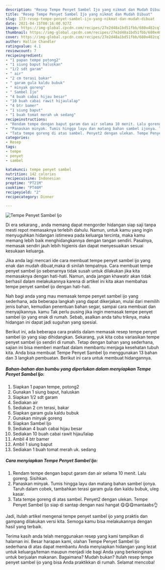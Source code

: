 ```yaml
---
description: "Resep Tempe Penyet Sambel Ijo yang nikmat dan Mudah Dibuat"
title: "Resep Tempe Penyet Sambel Ijo yang nikmat dan Mudah Dibuat"
slug: 173-resep-tempe-penyet-sambel-ijo-yang-nikmat-dan-mudah-dibuat
date: 2021-04-15T00:16:00.927Z
image: https://img-global.cpcdn.com/recipes/27e2d48a1bd51fbb/680x482cq70/tempe-penyet-sambel-ijo-foto-resep-utama.jpg
thumbnail: https://img-global.cpcdn.com/recipes/27e2d48a1bd51fbb/680x482cq70/tempe-penyet-sambel-ijo-foto-resep-utama.jpg
cover: https://img-global.cpcdn.com/recipes/27e2d48a1bd51fbb/680x482cq70/tempe-penyet-sambel-ijo-foto-resep-utama.jpg
author: Hallie Chandler
ratingvalue: 4.1
reviewcount: 7
recipeingredient:
- "1 papan tempe potong2"
- "1 siung baput haluskan"
- "1/2 sdt garam"
- " air"
- "2 cm terasi bakar"
- " garam gula kaldu bubuk"
- " minyak goreng"
- " Sambel Ijo"
- "4 buah cabai hijau besar"
- "10 buah cabai rawit hijaulalap"
- "4 btr bamer"
- "1 siung baput"
- "1 buah tomat merah uk sedang"
recipeinstructions:
- "Rendam tempe dengan baput garam dan air selama 10 menit. Lalu goreng. Sisihkan."
- "Panaskan minyak. Tumis hingga layu dan matang bahan sambel ijonya. Taruh dalam cobek, tambahkan terasi garam gula dan kaldu bubuk, uleg kasar."
- "Tata tempe goreng di atas sambel. Penyet2 dengan ulekan. Tempe Penyet Sambel Ijo siap di santap dengan nasi hangat 😋😋😋mantaabs👌"
categories:
- Resep
tags:
- tempe
- penyet
- sambel

katakunci: tempe penyet sambel 
nutrition: 142 calories
recipecuisine: Indonesian
preptime: "PT21M"
cooktime: "PT46M"
recipeyield: "2"
recipecategory: Dinner

---
```



![Tempe Penyet Sambel Ijo](https://img-global.cpcdn.com/recipes/27e2d48a1bd51fbb/680x482cq70/tempe-penyet-sambel-ijo-foto-resep-utama.jpg)

Di era  sekarang , anda memang dapat mengorder hidangan siap saji tanpa mesti repot memasaknya terlebih dahulu. Namun, untuk kamu yang ingin menyuguhkan hidangan istimewa pada keluarga tercinta, maka kamu memang lebih baik menghidangkannya dengan tangan sendiri. Pasalnya, memasak sendiri jauh lebih higienis dan dapat menyesuaikan sesuai kesukaan keluarga.

Jika anda lagi mencari ide cara membuat tempe penyet sambel ijo yang enak dan mudah dibuat,maka di sinilah tempatnya. Cara membuat tempe penyet sambel ijo  sebenarnya tidak susah untuk dilakukan jika kita memasaknya dengan hati-hati. Namun, anda jangan khawatir akan tidak berhasil dalam melakukannya 
karena di artikel ini kita akan membahas tempe penyet sambel ijo dengan hati-hati.  



Nah bagi anda yang mau memasak tempe penyet sambel ijo yang sederhana, ada beberapa langkah yang dapat dikerjakan, mulai dari memilih jenis bahan, kemudian penentuan bahan segar, sampai cara membuat dan menyajikannya. kamu Tak perlu pusing jika ingin memasak tempe penyet sambel ijo yang enak di rumah. Sebab, asalkan anda  tahu triknya, maka hidangan ini dapat jadi suguhan yang spesial.

Berikut ini, ada beberapa cara praktis  dalam memasak resep tempe penyet sambel ijo yang siap dihidangkan. Sekarang, yuk kita coba variasikan tempe penyet sambel ijo sendiri di rumah. Tetap dengan bahan yang sederhana, sajian ini bisa memberi manfaat dalam membantu menjaga kesehatan tubuh kita. Anda bisa membuat Tempe Penyet Sambel Ijo menggunakan 13 bahan dan 3 langkah pembuatan. Berikut ini cara untuk membuat hidangannya.

<!--inarticleads1-->

##### Bahan-bahan dan bumbu yang diperlukan dalam menyiapkan Tempe Penyet Sambel Ijo:

1. Siapkan 1 papan tempe, potong2
1. Gunakan 1 siung baput, haluskan
1. Siapkan 1/2 sdt garam
1. Sediakan  air
1. Sediakan 2 cm terasi, bakar
1. Siapkan  garam gula kaldu bubuk
1. Gunakan  minyak goreng
1. Siapkan  Sambel Ijo
1. Sediakan 4 buah cabai hijau besar
1. Sediakan 10 buah cabai rawit hijau/lalap
1. Ambil 4 btr bamer
1. Ambil 1 siung baput
1. Sediakan 1 buah tomat merah uk. sedang




<!--inarticleads2-->

##### Cara menyiapkan Tempe Penyet Sambel Ijo:

1. Rendam tempe dengan baput garam dan air selama 10 menit. Lalu goreng. Sisihkan.
1. Panaskan minyak. Tumis hingga layu dan matang bahan sambel ijonya. Taruh dalam cobek, tambahkan terasi garam gula dan kaldu bubuk, uleg kasar.
1. Tata tempe goreng di atas sambel. Penyet2 dengan ulekan. Tempe Penyet Sambel Ijo siap di santap dengan nasi hangat 😋😋😋mantaabs👌




Jadi, itulah artikel mengenai  tempe penyet sambel ijo  yang praktis dan gampang dilakukan versi kita. Semoga kamu bisa melakukannya dengan hasil yang terbaik. 

Terima kasih anda telah menggunakan resep yang kami tampilkan di halaman ini. Besar harapan kami, olahan  Tempe Penyet Sambel Ijo sederhana di atas dapat membantu Anda menyiapkan hidangan yang lezat untuk keluarga/teman maupun menjadi ide bagi Anda yang berkeinginan untuk berjualan makanan. Bagaimana? Mudah bukan? Itulah resep tempe penyet sambel ijo yang bisa Anda praktikkan di rumah. Selamat mencoba!

